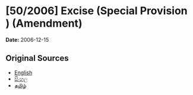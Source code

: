 # [50/2006] Excise (Special Provision ) (Amendment)

**Date:** 2006-12-15

## Original Sources

- [English](https://documents.gov.lk/view/acts/2006/12/50-2006_E.pdf)
- [සිංහල](https://documents.gov.lk/view/acts/2006/12/50-2006_S.pdf)
- [தமிழ்](https://documents.gov.lk/view/acts/2006/12/50-2006_T.pdf)
